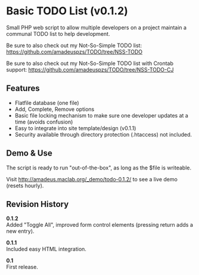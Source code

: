 Basic TODO List (v0.1.2)
=======================

Small PHP web script to allow multiple developers on a project maintain a communal TODO list to help development.

Be sure to also check out my Not-So-Simple TODO list: https://github.com/amadeuspzs/TODO/tree/NSS-TODO

Be sure to also check out my Not-So-Simple TODO list with Crontab support: https://github.com/amadeuspzs/TODO/tree/NSS-TODO-CJ


Features
--------
<ul>
<li>Flatfile database (one file)</li>
<li>Add, Complete, Remove options</li>
<li>Basic file locking mechanism to make sure one developer updates at a time (avoids confusion)</li>
<li>Easy to integrate into site template/design (v0.1.1)</li>
<li>Security available through directory protection (.htaccess) not included.</li>
</ul>

Demo & Use
-------------
The script is ready to run "out-of-the-box", as long as the $file is writeable.

Visit http://amadeus.maclab.org/_demo/todo-0.1.2/ to see a live demo (resets hourly).

Revision History
----------------
<p><b>0.1.2</b><br>
Added "Toggle All", improved form control elements (pressing return adds a new entry).</p>

<p><b>0.1.1</b><br>
Included easy HTML integration.</p>

<p><b>0.1</b><br>
First release.</p>
